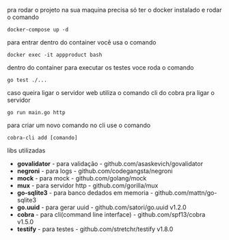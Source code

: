
pra rodar o projeto na sua maquina precisa só ter o docker instalado e rodar o comando

```
docker-compose up -d
```

para entrar dentro do container você usa o comando 

```
docker exec -it appproduct bash
```

dentro do container para executar os testes voce roda o comando
```
go test ./...
```

caso queira ligar o servidor web utiliza o comando cli do cobra pra ligar o servidor

```
go run main.go http
```

para criar um novo comando no cli use o comando

```
cobra-cli add [comando]
```

libs utilizadas

- **govalidator** - para validação - github.com/asaskevich/govalidator 
- **negroni** - para logs - github.com/codegangsta/negroni 
- **mock** - para mock - github.com/golang/mock 
- **mux** - para servidor http - github.com/gorilla/mux 
- **go-sqlite3** - para banco dedados em memoria - github.com/mattn/go-sqlite3 
- **go.uuid** - para gerar uuid - github.com/satori/go.uuid v1.2.0
- **cobra** - para cli(command line interface) - github.com/spf13/cobra v1.5.0
- **testify** - para testes - github.com/stretchr/testify v1.8.0
